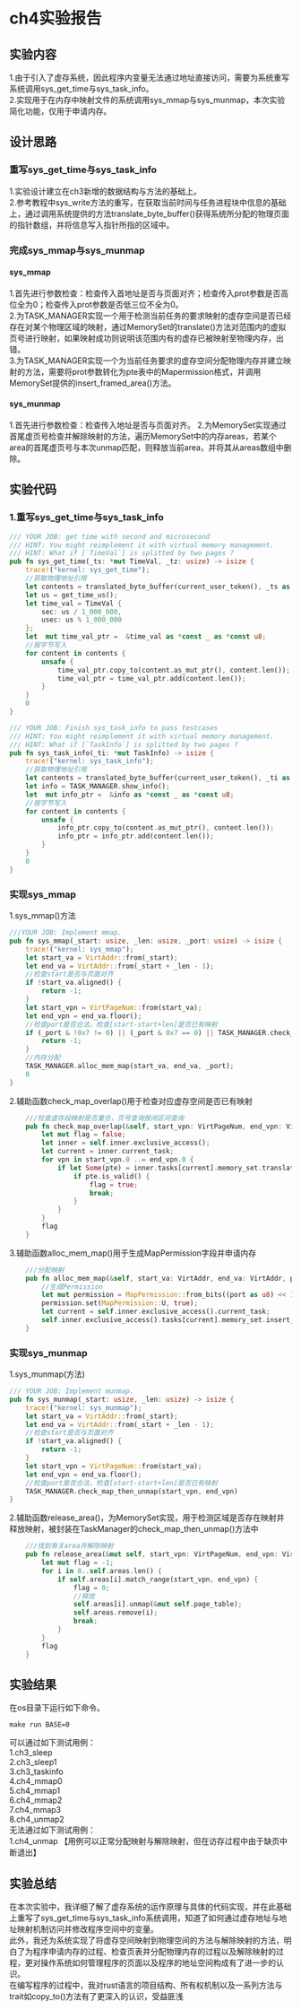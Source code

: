 # ch4实验报告
## 实验内容
1.由于引入了虚存系统，因此程序内变量无法通过地址直接访问，需要为系统重写系统调用sys_get_time与sys_task_info。  
2.实现用于在内存中映射文件的系统调用sys_mmap与sys_munmap，本次实验简化功能，仅用于申请内存。
## 设计思路
### 重写sys_get_time与sys_task_info
1.实验设计建立在ch3新增的数据结构与方法的基础上。  
2.参考教程中sys_write方法的重写，在获取当前时间与任务进程块中信息的基础上，通过调用系统提供的方法translate_byte_buffer()获得系统所分配的物理页面的指针数组，并将信息写入指针所指的区域中。
### 完成sys_mmap与sys_munmap
#### sys_mmap
1.首先进行参数检查：检查传入首地址是否与页面对齐；检查传入prot参数是否高位全为0；检查传入prot参数是否低三位不全为0。  
2.为TASK_MANAGER实现一个用于检测当前任务的要求映射的虚存空间是否已经存在对某个物理区域的映射，通过MemorySet的translate()方法对范围内的虚拟页号进行映射，如果映射成功则说明该范围内有的虚存已被映射至物理内存，出错。  
3.为TASK_MANAGER实现一个为当前任务要求的虚存空间分配物理内存并建立映射的方法，需要将prot参数转化为pte表中的Mapermission格式，并调用MemorySet提供的insert_framed_area()方法。
#### sys_munmap
1.首先进行参数检查：检查传入地址是否与页面对齐。
2.为MemorySet实现通过首尾虚页号检查并解除映射的方法，遍历MemorySet中的内存areas，若某个area的首尾虚页号与本次unmap匹配，则释放当前area，并将其从areas数组中删除。
## 实验代码
### 1.重写sys_get_time与sys_task_info
```rust
/// YOUR JOB: get time with second and microsecond
/// HINT: You might reimplement it with virtual memory management.
/// HINT: What if [`TimeVal`] is splitted by two pages ?
pub fn sys_get_time(_ts: *mut TimeVal, _tz: usize) -> isize {
    trace!("kernel: sys_get_time");
    //获取物理地址引用
    let contents = translated_byte_buffer(current_user_token(), _ts as *const u8, size_of::<TimeVal>());
    let us = get_time_us();
    let time_val = TimeVal {
        sec: us / 1_000_000,
        usec: us % 1_000_000
    };
    let  mut time_val_ptr =  &time_val as *const _ as *const u8;
    //按字节写入
    for content in contents {
        unsafe {
            time_val_ptr.copy_to(content.as_mut_ptr(), content.len());
            time_val_ptr = time_val_ptr.add(content.len());
        }
    }
    0
}

/// YOUR JOB: Finish sys_task_info to pass testcases
/// HINT: You might reimplement it with virtual memory management.
/// HINT: What if [`TaskInfo`] is splitted by two pages ?
pub fn sys_task_info(_ti: *mut TaskInfo) -> isize {
    trace!("kernel: sys_task_info");
    //获取物理地址引用
    let contents = translated_byte_buffer(current_user_token(), _ti as *const u8, size_of::<TaskInfo>());
    let info = TASK_MANAGER.show_info();
    let  mut info_ptr =  &info as *const _ as *const u8;
    //按字节写入
    for content in contents {
        unsafe {
            info_ptr.copy_to(content.as_mut_ptr(), content.len());
            info_ptr = info_ptr.add(content.len());
        }
    }
    0
}
```
### 实现sys_mmap
1.sys_mmap()方法
```rust
///YOUR JOB: Implement mmap.
pub fn sys_mmap(_start: usize, _len: usize, _port: usize) -> isize {
    trace!("kernel: sys_mmap");
    let start_va = VirtAddr::from(_start);
    let end_va = VirtAddr::from(_start + _len - 1);
    //检查start是否与页面对齐
    if !start_va.aligned() {
        return -1;
    }
    let start_vpn = VirtPageNum::from(start_va);
    let end_vpn = end_va.floor();
    //检查port是否合法，检查[start-start+len]是否已有映射
    if (_port & !0x7 != 0) || (_port & 0x7 == 0) || TASK_MANAGER.check_map_overlap(start_vpn, end_vpn){
        return -1;
    }
    //内存分配
    TASK_MANAGER.alloc_mem_map(start_va, end_va, _port);
    0
}
```
2.辅助函数check_map_overlap()用于检查对应虚存空间是否已有映射
```rust
    ///检查虚存段映射是否重合，页号查询按闭区间查询
    pub fn check_map_overlap(&self, start_vpn: VirtPageNum, end_vpn: VirtPageNum) -> bool {
        let mut flag = false;
        let inner = self.inner.exclusive_access();
        let current = inner.current_task;
        for vpn in start_vpn.0 ..= end_vpn.0 {
            if let Some(pte) = inner.tasks[current].memory_set.translate(vpn.into()) {
                if pte.is_valid() {
                    flag = true;
                    break;
                }
            }
        } 
        flag
    } 
```
3.辅助函数alloc_mem_map()用于生成MapPermission字段并申请内存
```rust
    ///分配映射
    pub fn alloc_mem_map(&self, start_va: VirtAddr, end_va: VirtAddr, port: usize) {
        //生成Permission
        let mut permission = MapPermission::from_bits((port as u8) << 1).unwrap();
        permission.set(MapPermission::U, true);
        let current = self.inner.exclusive_access().current_task;
        self.inner.exclusive_access().tasks[current].memory_set.insert_framed_area(start_va, end_va, permission);
    }
```
### 实现sys_munmap
1.sys_munmap(方法)
```rust
/// YOUR JOB: Implement munmap.
pub fn sys_munmap(_start: usize, _len: usize) -> isize {
    trace!("kernel: sys_munmap");
    let start_va = VirtAddr::from(_start);
    let end_va = VirtAddr::from(_start + _len - 1);
    //检查start是否与页面对齐
    if !start_va.aligned() {
        return -1;
    }
    let start_vpn = VirtPageNum::from(start_va);
    let end_vpn = end_va.floor();
    //检查port是否合法，检查[start-start+len]是否已有映射
    TASK_MANAGER.check_map_then_unmap(start_vpn, end_vpn)
}
```
2.辅助函数release_area()，为MemorySet实现，用于检测区域是否存在映射并释放映射，被封装在TaskManager的check_map_then_unmap()方法中
```rust
    ///找到有关area并解除映射
    pub fn release_area(&mut self, start_vpn: VirtPageNum, end_vpn: VirtPageNum) -> isize {
        let mut flag = -1;
        for i in 0..self.areas.len() {
            if self.areas[i].match_range(start_vpn, end_vpn) {
                flag = 0;
                //释放
                self.areas[i].unmap(&mut self.page_table);
                self.areas.remove(i);
                break;
            }
        }
        flag
    }
```
## 实验结果
在os目录下运行如下命令。
```
make run BASE=0
```
可以通过如下测试用例：  
1.ch3_sleep  
2.ch3_sleep1  
3.ch3_taskinfo  
4.ch4_mmap0  
5.ch4_mmap1  
6.ch4_mmap2  
7.ch4_mmap3  
8.ch4_unmap2  
无法通过如下测试用例：  
1.ch4_unmap 【用例可以正常分配映射与解除映射，但在访存过程中由于缺页中断退出】 

## 实验总结
在本次实验中，我详细了解了虚存系统的运作原理与具体的代码实现，并在此基础上重写了sys_get_time与sys_task_info系统调用，知道了如何通过虚存地址与地址映射机制访问并修改程序空间中的变量。  
此外，我还为系统实现了将虚存空间映射到物理空间的方法与解除映射的方法，明白了为程序申请内存的过程、检查页表并分配物理内存的过程以及解除映射的过程，更对操作系统如何管理程序的页面以及程序的地址空间构成有了进一步的认识。    
在编写程序的过程中，我对rust语言的项目结构、所有权机制以及一系列方法与trait如copy_to()方法有了更深入的认识，受益匪浅